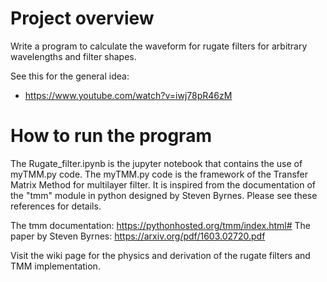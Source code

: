 # Project overview

Write a program to calculate the waveform for rugate filters for arbitrary wavelengths and filter shapes.

See this for the general idea:
- https://www.youtube.com/watch?v=iwj78pR46zM

# How to run the program

The Rugate_filter.ipynb is the jupyter notebook that contains the use of myTMM.py code. The  myTMM.py code is the framework of the Transfer Matrix Method for multilayer filter. It is inspired from the documentation of the "tmm" module in python designed by Steven Byrnes. Please see these references for details.

The tmm documentation: https://pythonhosted.org/tmm/index.html#
The paper by Steven Byrnes: https://arxiv.org/pdf/1603.02720.pdf

Visit the wiki page for the physics and derivation of the rugate filters and TMM implementation.
